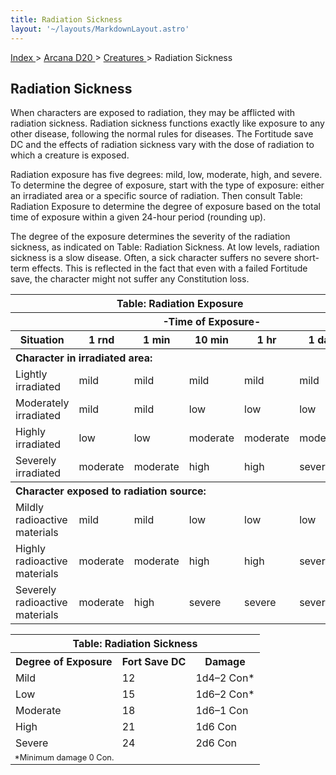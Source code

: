 ```yaml
---
title: Radiation Sickness
layout: '~/layouts/MarkdownLayout.astro'
---
```


[ Index ](/) > [ Arcana D20 ](/arcana.d20.srd) > [ Creatures ](/arcana.d20.srd/creatures) > Radiation Sickness

##  Radiation Sickness

When characters are exposed to radiation, they may be afflicted with radiation
sickness. Radiation sickness functions exactly like exposure to any other
disease, following the normal rules for diseases. The Fortitude save DC and
the effects of radiation sickness vary with the dose of radiation to which a
creature is exposed.

Radiation exposure has five degrees: mild, low, moderate, high, and severe. To
determine the degree of exposure, start with the type of exposure: either an
irradiated area or a specific source of radiation. Then consult Table:
Radiation Exposure to determine the degree of exposure based on the total time
of exposure within a given 24-hour period (rounding up).

The degree of the exposure determines the severity of the radiation sickness,
as indicated on Table: Radiation Sickness. At low levels, radiation sickness
is a slow disease. Often, a sick character suffers no severe short-term
effects. This is reflected in the fact that even with a failed Fortitude save,
the character might not suffer any Constitution loss.


<table> <tr> <th colspan="6"> Table: Radiation Exposure </th> </tr> <tr> <th> </th> <th colspan="5"> -Time of Exposure- </th> </tr> <tr> <th> Situation </th> <th> 1 rnd </th> <th> 1 min </th> <th> 10 min </th> <th> 1 hr </th> <th> 1 day </th> </tr> <tr> <th colspan="6" style="text-align: left"> Character in irradiated area: </th> </tr> <tr> <td> Lightly irradiated </td> <td> mild </td> <td> mild </td> <td> mild </td> <td> mild </td> <td> mild </td> </tr> <tr class="shaded"> <td> Moderately irradiated </td> <td> mild </td> <td> mild </td> <td> low </td> <td> low </td> <td> low </td> </tr> <tr> <td> Highly irradiated </td> <td> low </td> <td> low </td> <td> moderate </td> <td> moderate </td> <td> moderate </td> </tr> <tr class="shaded"> <td> Severely irradiated </td> <td> moderate </td> <td> moderate </td> <td> high </td> <td> high </td> <td> severe </td> </tr> <tr> <th colspan="6" style="text-align: left"> Character exposed to radiation source: </th> </tr> <tr> <td> Mildly radioactive materials </td> <td> mild </td> <td> mild </td> <td> low </td> <td> low </td> <td> low </td> </tr> <tr class="shaded"> <td> Highly radioactive materials </td> <td> moderate </td> <td> moderate </td> <td> high </td> <td> high </td> <td> severe </td> </tr> <tr> <td> Severely radioactive materials </td> <td> moderate </td> <td> high </td> <td> severe </td> <td> severe </td> <td> severe </td> </tr> </table>

 
<table> <tr> <th colspan="3"> Table: Radiation Sickness </th> </tr> <tr> <th> Degree of Exposure </th> <th> Fort Save DC </th> <th> Damage </th> </tr> <tr> <td> Mild </td> <td> 12 </td> <td> 1d4–2 Con* </td> </tr> <tr class="shaded"> <td> Low </td> <td> 15 </td> <td> 1d6–2 Con* </td> </tr> <tr> <td> Moderate </td> <td> 18 </td> <td> 1d6–1 Con </td> </tr> <tr class="shaded"> <td> High </td> <td> 21 </td> <td> 1d6 Con </td> </tr> <tr> <td> Severe </td> <td> 24 </td> <td> 2d6 Con </td> </tr> <tr class="shaded"> <td colspan="3" style="text-align: left; font-size: .8em"> *Minimum damage 0 Con. </td> </tr> </table>



